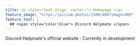 ```yaml
---
title: <p style="text-align: center;"> Homepage <\p>
feature_image: "https://picsum.photos/1300/400?image=989"
feature_text: |
  ## <span style="color:blue"> Discord Helpmate </span>
---
```


Discord Helpmate's official website : Currently in development
